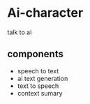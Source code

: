 # Ai-character
talk to ai

## components
* speech to text
* ai text generation 
* text to speech
* context sumary
  



